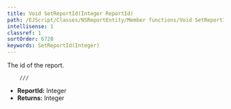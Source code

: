 ```yaml
---
title: Void SetReportId(Integer ReportId)
path: /EJScript/Classes/NSReportEntity/Member functions/Void SetReportId(Integer p_0)
intellisense: 1
classref: 1
sortOrder: 6720
keywords: SetReportId(Integer)
---
```



The id of the report.


    	///
    



* **ReportId:** Integer
* **Returns:** Integer


